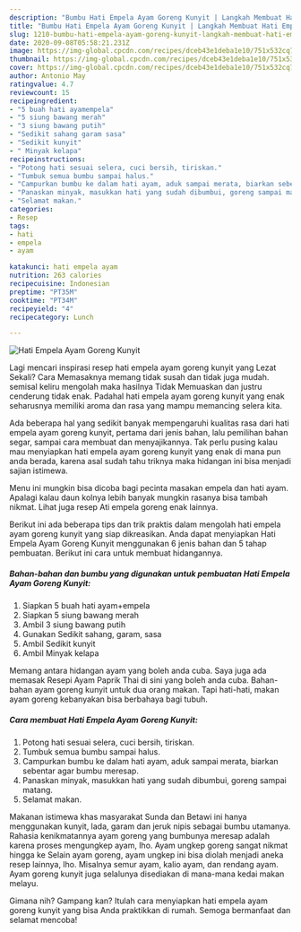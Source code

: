 ```yaml
---
description: "Bumbu Hati Empela Ayam Goreng Kunyit | Langkah Membuat Hati Empela Ayam Goreng Kunyit Yang Lezat"
title: "Bumbu Hati Empela Ayam Goreng Kunyit | Langkah Membuat Hati Empela Ayam Goreng Kunyit Yang Lezat"
slug: 1210-bumbu-hati-empela-ayam-goreng-kunyit-langkah-membuat-hati-empela-ayam-goreng-kunyit-yang-lezat
date: 2020-09-08T05:58:21.231Z
image: https://img-global.cpcdn.com/recipes/dceb43e1deba1e10/751x532cq70/hati-empela-ayam-goreng-kunyit-foto-resep-utama.jpg
thumbnail: https://img-global.cpcdn.com/recipes/dceb43e1deba1e10/751x532cq70/hati-empela-ayam-goreng-kunyit-foto-resep-utama.jpg
cover: https://img-global.cpcdn.com/recipes/dceb43e1deba1e10/751x532cq70/hati-empela-ayam-goreng-kunyit-foto-resep-utama.jpg
author: Antonio May
ratingvalue: 4.7
reviewcount: 15
recipeingredient:
- "5 buah hati ayamempela"
- "5 siung bawang merah"
- "3 siung bawang putih"
- "Sedikit sahang garam sasa"
- "Sedikit kunyit"
- " Minyak kelapa"
recipeinstructions:
- "Potong hati sesuai selera, cuci bersih, tiriskan."
- "Tumbuk semua bumbu sampai halus."
- "Campurkan bumbu ke dalam hati ayam, aduk sampai merata, biarkan sebentar agar bumbu meresap."
- "Panaskan minyak, masukkan hati yang sudah dibumbui, goreng sampai matang."
- "Selamat makan."
categories:
- Resep
tags:
- hati
- empela
- ayam

katakunci: hati empela ayam 
nutrition: 263 calories
recipecuisine: Indonesian
preptime: "PT35M"
cooktime: "PT34M"
recipeyield: "4"
recipecategory: Lunch

---
```



![Hati Empela Ayam Goreng Kunyit](https://img-global.cpcdn.com/recipes/dceb43e1deba1e10/751x532cq70/hati-empela-ayam-goreng-kunyit-foto-resep-utama.jpg)

Lagi mencari inspirasi resep hati empela ayam goreng kunyit yang Lezat Sekali? Cara Memasaknya memang tidak susah dan tidak juga mudah. semisal keliru mengolah maka hasilnya Tidak Memuaskan dan justru cenderung tidak enak. Padahal hati empela ayam goreng kunyit yang enak seharusnya memiliki aroma dan rasa yang mampu memancing selera kita.

Ada beberapa hal yang sedikit banyak mempengaruhi kualitas rasa dari hati empela ayam goreng kunyit, pertama dari jenis bahan, lalu pemilihan bahan segar, sampai cara membuat dan menyajikannya. Tak perlu pusing kalau mau menyiapkan hati empela ayam goreng kunyit yang enak di mana pun anda berada, karena asal sudah tahu triknya maka hidangan ini bisa menjadi sajian istimewa.

Menu ini mungkin bisa dicoba bagi pecinta masakan empela dan hati ayam. Apalagi kalau daun kolnya lebih banyak mungkin rasanya bisa tambah nikmat. Lihat juga resep Ati empela goreng enak lainnya.


Berikut ini ada beberapa tips dan trik praktis dalam mengolah hati empela ayam goreng kunyit yang siap dikreasikan. Anda dapat menyiapkan Hati Empela Ayam Goreng Kunyit menggunakan 6 jenis bahan dan 5 tahap pembuatan. Berikut ini cara untuk membuat hidangannya.

<!--inarticleads1-->

##### Bahan-bahan dan bumbu yang digunakan untuk pembuatan Hati Empela Ayam Goreng Kunyit:

1. Siapkan 5 buah hati ayam+empela
1. Siapkan 5 siung bawang merah
1. Ambil 3 siung bawang putih
1. Gunakan Sedikit sahang, garam, sasa
1. Ambil Sedikit kunyit
1. Ambil  Minyak kelapa


Memang antara hidangan ayam yang boleh anda cuba. Saya juga ada memasak Resepi Ayam Paprik Thai di sini yang boleh anda cuba. Bahan-bahan ayam goreng kunyit untuk dua orang makan. Tapi hati-hati, makan ayam goreng kebanyakan bisa berbahaya bagi tubuh. 

<!--inarticleads2-->

##### Cara membuat Hati Empela Ayam Goreng Kunyit:

1. Potong hati sesuai selera, cuci bersih, tiriskan.
1. Tumbuk semua bumbu sampai halus.
1. Campurkan bumbu ke dalam hati ayam, aduk sampai merata, biarkan sebentar agar bumbu meresap.
1. Panaskan minyak, masukkan hati yang sudah dibumbui, goreng sampai matang.
1. Selamat makan.


Makanan istimewa khas masyarakat Sunda dan Betawi ini hanya menggunakan kunyit, lada, garam dan jeruk nipis sebagai bumbu utamanya. Rahasia kenikmatannya ayam goreng yang bumbunya meresap adalah karena proses mengungkep ayam, lho. Ayam ungkep goreng sangat nikmat hingga ke Selain ayam goreng, ayam ungkep ini bisa diolah menjadi aneka resep lainnya, lho. Misalnya semur ayam, kalio ayam, dan rendang ayam. Ayam goreng kunyit juga selalunya disediakan di mana-mana kedai makan melayu. 

Gimana nih? Gampang kan? Itulah cara menyiapkan hati empela ayam goreng kunyit yang bisa Anda praktikkan di rumah. Semoga bermanfaat dan selamat mencoba!
